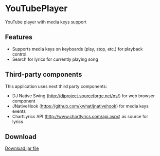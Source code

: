 # YouTubePlayer
YouTube player with media keys support
## Features
* Supports media keys on keyboards (play, stop, etc.) for playback control.
* Search for lyrics for currently playing song
## Third-party components
This application uses next third party components:
* DJ Native Swing (<http://djproject.sourceforge.net/ns/>) for web browser component
* JNativeHook (<https://github.com/kwhat/jnativehook>) for media keys events
* ChartLyrics API (<http://www.chartlyrics.com/api.aspx>) as source for lyrics
## Download
[Download jar file](https://drive.google.com/file/d/0B3v2LRECtr7xNWxKNVRULU9xQlE/view?usp=sharing)
